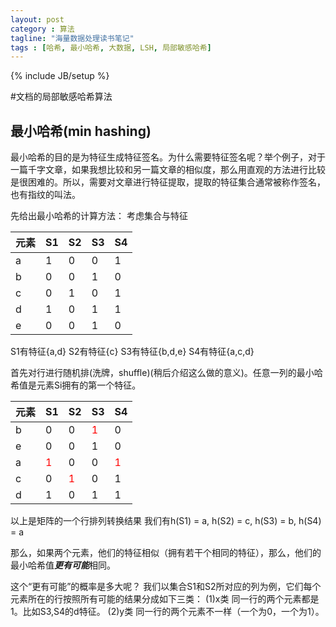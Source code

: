 ```yaml
---
layout: post
category : 算法
tagline: "海量数据处理读书笔记"
tags : [哈希, 最小哈希, 大数据, LSH, 局部敏感哈希]
---
```

{% include JB/setup %}

#文档的局部敏感哈希算法

## 最小哈希(min hashing)
最小哈希的目的是为特征生成特征签名。为什么需要特征签名呢？举个例子，对于一篇千字文章，如果我想比较和另一篇文章的相似度，那么用直观的方法进行比较是很困难的。所以，需要对文章进行特征提取，提取的特征集合通常被称作签名，也有指纹的叫法。

先给出最小哈希的计算方法：
考虑集合与特征

元素| S1|S2|S3|S4
-----|---|---|---|---
a|1|0|0|1
b|0|0|1|0
c|0|1|0|1
d|1|0|1|1
e|0|0|1|0

S1有特征{a,d}
S2有特征{c}
S3有特征{b,d,e}
S4有特征{a,c,d}

首先对行进行随机排(洗牌，shuffle)(稍后介绍这么做的意义)。任意一列的最小哈希值是元素Si拥有的第一个特征。

元素| S1|S2|S3|S4
-----|---|---|---|---
b|0|0|<font color="#F00">1</font>|0
e|0|0|1|0
a|<font color="#F00">1</font>|0|0|<font color="#F00">1</font>
c|0|<font color="#F00">1</font>|0|1
d|1|0|1|1

以上是矩阵的一个行排列转换结果
我们有h(S1) = a, h(S2) = c, h(S3) = b, h(S4) = a

那么，如果两个元素，他们的特征相似（拥有若干个相同的特征），那么，他们的最小哈希值***更有可能***相同。

这个“更有可能”的概率是多大呢？
我们以集合S1和S2所对应的列为例，它们每个元素所在的行按照所有可能的结果分成如下三类：
(1)x类
	同一行的两个元素都是1。比如S3,S4的d特征。
(2)y类
	同一行的两个元素不一样（一个为0，一个为1）。